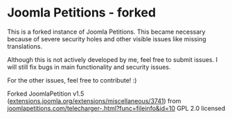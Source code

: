 # Joomla Petitions - forked

This is a forked instance of Joomla Petitions. This became necessary because of severe security holes and other visible issues like missing translations.

Although this is not actively developed by me, feel free to submit issues. I will still fix bugs in main functionality and security issues.

For the other issues, feel free to contribute! :)


Forked JoomlaPetition v1.5 ([extensions.joomla.org/extensions/miscellaneous/3741](http://extensions.joomla.org/extensions/miscellaneous/3741))
from [joomlapetitions.com/telecharger-.html?func=fileinfo&id=10](http://www.joomlapetitions.com/telecharger-.html?func=fileinfo&id=10)
GPL 2.0 licensed
